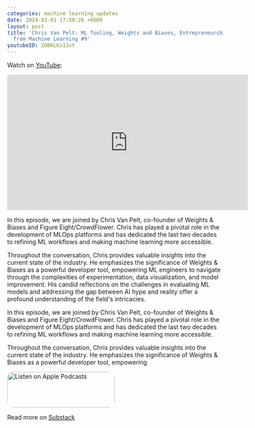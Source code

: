 ```yaml
---
categories: machine learning updates
date: 2024-03-01 17:50:26 +0000
layout: post
title: 'Chris Van Pelt: ML Tooling, Weights and Biases, Entrepreneurship | Learning
  from Machine Learning #9'
youtubeID: ZOBKLKzI3xY
---
```

Watch on [YouTube](https://www.youtube.com/watch?v=ZOBKLKzI3xY):
<iframe width="560" height="315" src="https://www.youtube.com/embed/ZOBKLKzI3xY" title="YouTube video player" frameborder="0" allow="accelerometer; autoplay; clipboard-write; encrypted-media; gyroscope; picture-in-picture; web-share" allowfullscreen></iframe>

In this episode, we are joined by Chris Van Pelt, co-founder of Weights & Biases and Figure Eight/CrowdFlower. Chris has played a pivotal role in the development of MLOps platforms and has dedicated the last two decades to refining ML workflows and making machine learning more accessible.

Throughout the conversation, Chris provides valuable insights into the current state of the industry. He emphasizes the significance of Weights & Biases as a powerful developer tool, empowering ML engineers to navigate through the complexities of experimentation, data visualization, and model improvement. His candid reflections on the challenges in evaluating ML models and addressing the gap between AI hype and reality offer a profound understanding of the field's intricacies.

<p>In this episode, we are joined by Chris Van Pelt, co-founder of Weights &amp; Biases and Figure Eight/CrowdFlower. Chris has played a pivotal role in the development of MLOps platforms and has dedicated the last two decades to refining ML workflows and making machine learning more accessible.</p><p>Throughout the conversation, Chris provides valuable insights into the current state of the industry. He emphasizes the significance of Weights &amp; Biases as a powerful developer tool, empowering

<a href="https://podcasts.apple.com/us/podcast/learning-from-machine-learning/id1663925230?itsct=podcast_box_badge&amp;itscg=30200&amp;ls=1" style="display: inline-block; overflow: hidden; border-radius: 13px; width: 250px; height: 83px;"><img src="https://tools.applemediaservices.com/api/badges/listen-on-apple-podcasts/badge/en-us?size=250x83&amp;releaseDate=1673288700" alt="Listen on Apple Podcasts" style="border-radius: 13px; width: 250px; height: 83px;"></a>

Read more on [Substack](https://mindfulmachines.substack.com/p/chris-van-pelt-ml-tooling-weights)